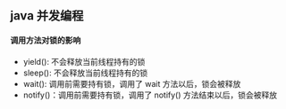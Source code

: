 ## java 并发编程

#### 调用方法对锁的影响

- yield(): 不会释放当前线程持有的锁
- sleep(): 不会释放当前线程持有的锁
- wait(): 调用前需要持有锁，调用了 wait 方法以后，锁会被释放
- notify()：调用前需要持有锁，调用了 notify() 方法结束以后，锁会被释放
